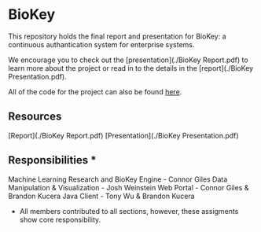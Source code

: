 # BioKey

This repository holds the final report and presentation for BioKey: a continuous authantication system for enterprise systems.

We encourage you to check out the [presentation](./BioKey Report.pdf) to learn more about the project or read in to the details in the [report](./BioKey Presentation.pdf).

All of the code for the project can also be found [here](https://github.com/BioKey).

## Resources
[Report](./BioKey Report.pdf)
[Presentation](./BioKey Presentation.pdf)

## Responsibilities *

Machine Learning Research and BioKey Engine - Connor Giles
Data Manipulation & Visualization - Josh Weinstein
Web Portal - Connor Giles & Brandon Kucera
Java Client - Tony Wu & Brandon Kucera

* All members contributed to all sections, however, these assigments show core responsibility.
